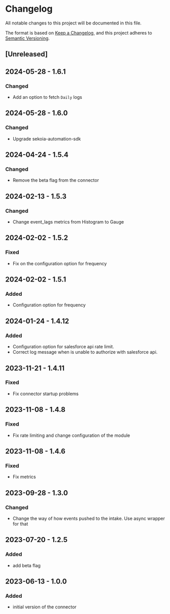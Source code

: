 # Changelog

All notable changes to this project will be documented in this file.

The format is based on [Keep a Changelog](https://keepachangelog.com/en/1.0.0/),
and this project adheres to [Semantic Versioning](https://semver.org/spec/v2.0.0.html).

## [Unreleased]

## 2024-05-28 - 1.6.1

### Changed

- Add an option to fetch `Daily` logs

## 2024-05-28 - 1.6.0

### Changed

- Upgrade sekoia-automation-sdk

## 2024-04-24 - 1.5.4

### Changed

- Remove the beta flag from the connector

## 2024-02-13 - 1.5.3

### Changed

- Change event_lags metrics from Histogram to Gauge

## 2024-02-02 - 1.5.2

### Fixed

- Fix on the configuration option for frequency

## 2024-02-02 - 1.5.1

### Added

- Configuration option for frequency

## 2024-01-24 - 1.4.12

### Added

- Configuration option for salesforce api rate limit.
- Correct log message when is unable to authorize with salesforce api.

## 2023-11-21 - 1.4.11

### Fixed

- Fix connector startup problems

## 2023-11-08 - 1.4.8

### Fixed

- Fix rate limiting and change configuration of the module

## 2023-11-08 - 1.4.6

### Fixed

- Fix metrics

## 2023-09-28 - 1.3.0

### Changed

- Change the way of how events pushed to the intake. Use async wrapper for that

## 2023-07-20 - 1.2.5

### Added

- add beta flag

## 2023-06-13 - 1.0.0

### Added

- initial version of the connector
